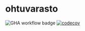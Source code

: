 # ohtuvarasto

![GHA workflow badge](https://github.com/jhakkari/ohtuvarasto/workflows/CI/badge.svg)
[![codecov](https://codecov.io/gh/jhakkari/ohtuvarasto/branch/main/graph/badge.svg?token=MBZAXG6QNZ)](https://codecov.io/gh/jhakkari/ohtuvarasto)
